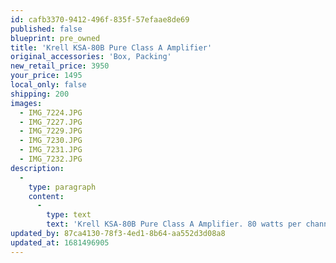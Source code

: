 ```yaml
---
id: cafb3370-9412-496f-835f-57efaae8de69
published: false
blueprint: pre_owned
title: 'Krell KSA-80B Pure Class A Amplifier'
original_accessories: 'Box, Packing'
new_retail_price: 3950
your_price: 1495
local_only: false
shipping: 200
images:
  - IMG_7224.JPG
  - IMG_7227.JPG
  - IMG_7229.JPG
  - IMG_7230.JPG
  - IMG_7231.JPG
  - IMG_7232.JPG
description:
  -
    type: paragraph
    content:
      -
        type: text
        text: 'Krell KSA-80B Pure Class A Amplifier. 80 watts per channel. Amplifier is in very good physical and functional condition with original box and packing. It is unknown if the amplifier has ever been re-capped. A classic design with outstanding sound!'
updated_by: 87ca4130-78f3-4ed1-8b64-aa552d3d08a8
updated_at: 1681496905
---
```

